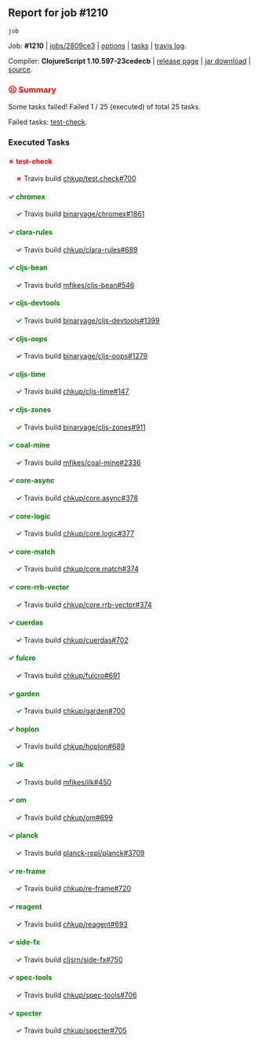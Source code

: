 ## Report for job #1210
```
job
```


Job: **#1210** | [jobs/2809ce3](https://github.com/cljs-oss/canary/commit/2809ce3ce62cc07ec612cb763abe0850cdda64cf) | [options](options.edn) | [tasks](tasks.edn) | [travis log](https://travis-ci.org/cljs-oss/canary/builds/622201313).

Compiler: **ClojureScript 1.10.597-23cedecb** | [release page](https://github.com/cljs-oss/canary/releases/tag/r1.10.597-23cedecb) | [jar download](https://github.com/cljs-oss/canary/releases/download/r1.10.597-23cedecb/clojurescript-1.10.597-23cedecb.jar) | [source](https://github.com/clojure/clojurescript/commit/23cedecbf4f704f9fee672e395bbfa1e3fe3ee1a).

### <b style='color:red'>☹ Summary</b>

Some tasks failed! Failed 1 / 25 (executed) of total 25 tasks.

Failed tasks: [test-check](#-test-check).

### Executed Tasks

#### <b style='color:red'>&#x2717; test-check</b>
&nbsp;&nbsp;&nbsp;&nbsp;<b style='color:red'>&#x2717;</b> Travis build [chkup/test.check#700](https://travis-ci.org/chkup/test.check/builds/622201689)<br>

#### <b style='color:green'>&#x2713; chromex</b>
&nbsp;&nbsp;&nbsp;&nbsp;<b style='color:green'>&#x2713;</b> Travis build [binaryage/chromex#1861](https://travis-ci.org/binaryage/chromex/builds/622201587)<br>

#### <b style='color:green'>&#x2713; clara-rules</b>
&nbsp;&nbsp;&nbsp;&nbsp;<b style='color:green'>&#x2713;</b> Travis build [chkup/clara-rules#689](https://travis-ci.org/chkup/clara-rules/builds/622201589)<br>

#### <b style='color:green'>&#x2713; cljs-bean</b>
&nbsp;&nbsp;&nbsp;&nbsp;<b style='color:green'>&#x2713;</b> Travis build [mfikes/cljs-bean#546](https://travis-ci.org/mfikes/cljs-bean/builds/622201591)<br>

#### <b style='color:green'>&#x2713; cljs-devtools</b>
&nbsp;&nbsp;&nbsp;&nbsp;<b style='color:green'>&#x2713;</b> Travis build [binaryage/cljs-devtools#1399](https://travis-ci.org/binaryage/cljs-devtools/builds/622201595)<br>

#### <b style='color:green'>&#x2713; cljs-oops</b>
&nbsp;&nbsp;&nbsp;&nbsp;<b style='color:green'>&#x2713;</b> Travis build [binaryage/cljs-oops#1279](https://travis-ci.org/binaryage/cljs-oops/builds/622201597)<br>

#### <b style='color:green'>&#x2713; cljs-time</b>
&nbsp;&nbsp;&nbsp;&nbsp;<b style='color:green'>&#x2713;</b> Travis build [chkup/cljs-time#147](https://travis-ci.org/chkup/cljs-time/builds/622201599)<br>

#### <b style='color:green'>&#x2713; cljs-zones</b>
&nbsp;&nbsp;&nbsp;&nbsp;<b style='color:green'>&#x2713;</b> Travis build [binaryage/cljs-zones#911](https://travis-ci.org/binaryage/cljs-zones/builds/622201602)<br>

#### <b style='color:green'>&#x2713; coal-mine</b>
&nbsp;&nbsp;&nbsp;&nbsp;<b style='color:green'>&#x2713;</b> Travis build [mfikes/coal-mine#2336](https://travis-ci.org/mfikes/coal-mine/builds/622201604)<br>

#### <b style='color:green'>&#x2713; core-async</b>
&nbsp;&nbsp;&nbsp;&nbsp;<b style='color:green'>&#x2713;</b> Travis build [chkup/core.async#378](https://travis-ci.org/chkup/core.async/builds/622201610)<br>

#### <b style='color:green'>&#x2713; core-logic</b>
&nbsp;&nbsp;&nbsp;&nbsp;<b style='color:green'>&#x2713;</b> Travis build [chkup/core.logic#377](https://travis-ci.org/chkup/core.logic/builds/622201619)<br>

#### <b style='color:green'>&#x2713; core-match</b>
&nbsp;&nbsp;&nbsp;&nbsp;<b style='color:green'>&#x2713;</b> Travis build [chkup/core.match#374](https://travis-ci.org/chkup/core.match/builds/622201621)<br>

#### <b style='color:green'>&#x2713; core-rrb-vector</b>
&nbsp;&nbsp;&nbsp;&nbsp;<b style='color:green'>&#x2713;</b> Travis build [chkup/core.rrb-vector#374](https://travis-ci.org/chkup/core.rrb-vector/builds/622201625)<br>

#### <b style='color:green'>&#x2713; cuerdas</b>
&nbsp;&nbsp;&nbsp;&nbsp;<b style='color:green'>&#x2713;</b> Travis build [chkup/cuerdas#702](https://travis-ci.org/chkup/cuerdas/builds/622201629)<br>

#### <b style='color:green'>&#x2713; fulcro</b>
&nbsp;&nbsp;&nbsp;&nbsp;<b style='color:green'>&#x2713;</b> Travis build [chkup/fulcro#691](https://travis-ci.org/chkup/fulcro/builds/622201654)<br>

#### <b style='color:green'>&#x2713; garden</b>
&nbsp;&nbsp;&nbsp;&nbsp;<b style='color:green'>&#x2713;</b> Travis build [chkup/garden#700](https://travis-ci.org/chkup/garden/builds/622201644)<br>

#### <b style='color:green'>&#x2713; hoplon</b>
&nbsp;&nbsp;&nbsp;&nbsp;<b style='color:green'>&#x2713;</b> Travis build [chkup/hoplon#689](https://travis-ci.org/chkup/hoplon/builds/622201738)<br>

#### <b style='color:green'>&#x2713; ilk</b>
&nbsp;&nbsp;&nbsp;&nbsp;<b style='color:green'>&#x2713;</b> Travis build [mfikes/ilk#450](https://travis-ci.org/mfikes/ilk/builds/622201753)<br>

#### <b style='color:green'>&#x2713; om</b>
&nbsp;&nbsp;&nbsp;&nbsp;<b style='color:green'>&#x2713;</b> Travis build [chkup/om#699](https://travis-ci.org/chkup/om/builds/622201742)<br>

#### <b style='color:green'>&#x2713; planck</b>
&nbsp;&nbsp;&nbsp;&nbsp;<b style='color:green'>&#x2713;</b> Travis build [planck-repl/planck#3709](https://travis-ci.org/planck-repl/planck/builds/622201734)<br>

#### <b style='color:green'>&#x2713; re-frame</b>
&nbsp;&nbsp;&nbsp;&nbsp;<b style='color:green'>&#x2713;</b> Travis build [chkup/re-frame#720](https://travis-ci.org/chkup/re-frame/builds/622201736)<br>

#### <b style='color:green'>&#x2713; reagent</b>
&nbsp;&nbsp;&nbsp;&nbsp;<b style='color:green'>&#x2713;</b> Travis build [chkup/reagent#693](https://travis-ci.org/chkup/reagent/builds/622201757)<br>

#### <b style='color:green'>&#x2713; side-fx</b>
&nbsp;&nbsp;&nbsp;&nbsp;<b style='color:green'>&#x2713;</b> Travis build [cljsrn/side-fx#750](https://travis-ci.org/cljsrn/side-fx/builds/622201695)<br>

#### <b style='color:green'>&#x2713; spec-tools</b>
&nbsp;&nbsp;&nbsp;&nbsp;<b style='color:green'>&#x2713;</b> Travis build [chkup/spec-tools#706](https://travis-ci.org/chkup/spec-tools/builds/622201727)<br>

#### <b style='color:green'>&#x2713; specter</b>
&nbsp;&nbsp;&nbsp;&nbsp;<b style='color:green'>&#x2713;</b> Travis build [chkup/specter#705](https://travis-ci.org/chkup/specter/builds/622201668)<br>